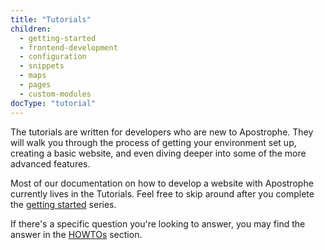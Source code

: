 ```yaml
---
title: "Tutorials"
children:
  - getting-started
  - frontend-development
  - configuration
  - snippets
  - maps
  - pages
  - custom-modules
docType: "tutorial"
---
```


The tutorials are written for developers who are new to Apostrophe. They will walk you through the process of getting your environment set up, creating a basic website, and even diving deeper into some of the more advanced features.

Most of our documentation on how to develop a website with Apostrophe currently lives in the Tutorials. Feel free to skip around after you complete the [getting started](getting-started/index.html) series.

If there's a specific question you're looking to answer, you may find the answer in the [HOWTOs](../howtos/index.html) section.
